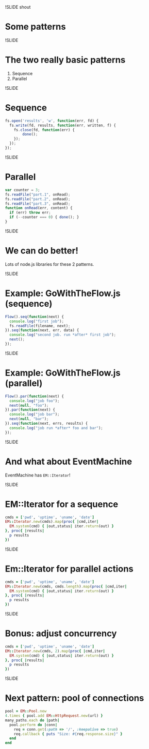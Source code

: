 !SLIDE shout
# Some patterns #

!SLIDE
# The two really basic patterns #

1. Sequence
2. Parallel

!SLIDE
# Sequence #

```js
fs.open('results', 'w', function(err, fd) {
  fs.write(fd, results, function(err, written, f) {
    fs.close(fd, function(err) {
        done();
    });
  });
});
```

!SLIDE
# Parallel #

```js
var counter = 3;
fs.readFile("part.1", onRead);
fs.readFile("part.2", onRead);
fs.readFile("part.3", onRead);
function onRead(err, content) {
  if (err) throw err;
  if (--counter === 0) { done(); }
}
```

!SLIDE
# We can do better! #

Lots of node.js libraries for these 2 patterns.

!SLIDE
# Example: GoWithTheFlow.js (sequence) #

```js
Flow().seq(function(next) {
  console.log("first job");
  fs.readFile(filename, next);
}).seq(function(next, err, data) {
  console.log("second job. run *after* first job");
  next();
});
```

!SLIDE
# Example: GoWithTheFlow.js (parallel) #

```js
Flow().par(function(next) {
  console.log("job foo");
  next(null, "foo");
}).par(function(next) {
  console.log("job bar");
  next(null, "bar");
}).seq(function(next, errs, results) {
  console.log("job run *after* foo and bar");
});
```

!SLIDE
# And what about EventMachine #

EventMachine has `EM::Iterator`!

!SLIDE
# EM::Iterator for a sequence #

```ruby
cmds = ['pwd', 'uptime', 'uname', 'date']
EM::Iterator.new(cmds).map(proc{ |cmd,iter|
  EM.system(cmd) { |out,status| iter.return(out) }
}, proc{ |results|
  p results
})
```

!SLIDE
# Em::Iterator for parallel actions #

```ruby
cmds = ['pwd', 'uptime', 'uname', 'date']
EM::Iterator.new(cmds, cmds.length).map(proc{ |cmd,iter|
  EM.system(cmd) { |out,status| iter.return(out) }
}, proc{ |results|
  p results
})
```

!SLIDE
# Bonus: adjust concurrency #

```ruby
cmds = ['pwd', 'uptime', 'uname', 'date']
EM::Iterator.new(cmds, 2).map(proc{ |cmd,iter|
  EM.system(cmd) { |out,status| iter.return(out) }
}, proc{ |results|
  p results
})
```

!SLIDE
# Next pattern: pool of connections #

```ruby
pool = EM::Pool.new
4.times { pool.add EM::HttpRequest.new(url) }
many_paths.each do |path|
  pool.perform do |conn|
    req = conn.get(:path => '/', :keepalive => true)
    req.callback { puts "Size: #{req.response.size}" }
  end
end
```

